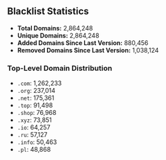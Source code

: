 ## Blacklist Statistics

- **Total Domains:** 2,864,248
- **Unique Domains:** 2,864,248
- **Added Domains Since Last Version:** 880,456
- **Removed Domains Since Last Version:** 1,038,124

### Top-Level Domain Distribution

-  `.com`: 1,262,233
-  `.org`: 237,014
-  `.net`: 175,361
-  `.top`: 91,498
-  `.shop`: 76,968
-  `.xyz`: 73,851
-  `.io`: 64,257
-  `.ru`: 57,127
-  `.info`: 50,463
-  `.pl`: 48,868
